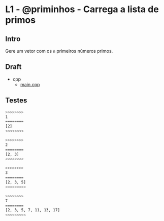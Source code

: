 # L1 - @priminhos - Carrega a lista de primos

## Intro

Gere um vetor com os `n` primeiros números primos.

## Draft

<!-- draft -->
- cpp
  - [main.cpp](.cache/lang/cpp/main.cpp)

<!-- draft -->

## Testes

```bash
>>>>>>>>
1
========
[2]
<<<<<<<<

>>>>>>>>
2
========
[2, 3]
<<<<<<<<

>>>>>>>>
3
========
[2, 3, 5]
<<<<<<<<<

>>>>>>>>
7
========
[2, 3, 5, 7, 11, 13, 17]
<<<<<<<<<
```

